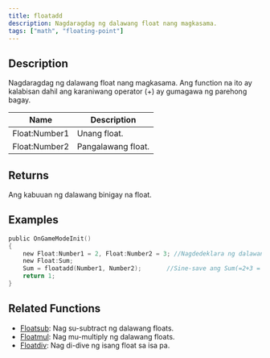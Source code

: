 ```yaml
---
title: floatadd
description: Nagdaragdag ng dalawang float nang magkasama.
tags: ["math", "floating-point"]
---
```


<LowercaseNote />

## Description

Nagdaragdag ng dalawang float nang magkasama. Ang function na ito ay kalabisan dahil ang karaniwang operator (+) ay gumagawa ng parehong bagay.

| Name          | Description   |
| ------------- | ------------- |
| Float:Number1 | Unang float.  |
| Float:Number2 | Pangalawang float. |

## Returns

Ang kabuuan ng dalawang binigay na float.

## Examples

```c
public OnGameModeInit()
{
    new Float:Number1 = 2, Float:Number2 = 3; //Nagdedeklara ng dalawang float, Number1 (2) at Number2 (3)
    new Float:Sum;
    Sum = floatadd(Number1, Number2);       //Sine-save ang Sum(=2+3 = 5) ng Number1 at Number2 sa float na "Sum"
    return 1;
}
```

## Related Functions

- [Floatsub](Floatsub): Nag su-subtract ng dalawang floats.
- [Floatmul](Floatmul): Nag mu-multiply ng dalawang floats.
- [Floatdiv](Floatdiv): Nag di-dive ng isang float sa isa pa.
